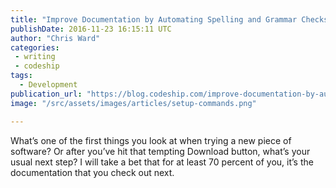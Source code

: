 ```yaml
---
title: "Improve Documentation by Automating Spelling and Grammar Checks"
publishDate: 2016-11-23 16:15:11 UTC
author: "Chris Ward"
categories:
 - writing
 - codeship
tags:
  - Development
publication_url: "https://blog.codeship.com/improve-documentation-by-automating-spelling-and-grammar-checks/"
image: "/src/assets/images/articles/setup-commands.png"

---
```

What’s one of the first things you look at when trying a new piece of software? Or after you’ve hit that tempting Download button, what’s your usual next step? I will take a bet that for at least 70 percent of you, it’s the documentation that you check out next.

